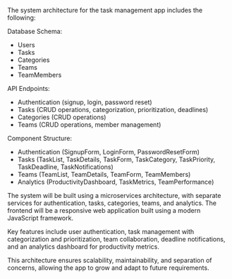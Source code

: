 The system architecture for the task management app includes the following:

Database Schema:
- Users
- Tasks
- Categories
- Teams
- TeamMembers

API Endpoints:
- Authentication (signup, login, password reset)
- Tasks (CRUD operations, categorization, prioritization, deadlines)
- Categories (CRUD operations)
- Teams (CRUD operations, member management)

Component Structure:
- Authentication (SignupForm, LoginForm, PasswordResetForm)
- Tasks (TaskList, TaskDetails, TaskForm, TaskCategory, TaskPriority, TaskDeadline, TaskNotifications)
- Teams (TeamList, TeamDetails, TeamForm, TeamMembers)
- Analytics (ProductivityDashboard, TaskMetrics, TeamPerformance)

The system will be built using a microservices architecture, with separate services for authentication, tasks, categories, teams, and analytics. The frontend will be a responsive web application built using a modern JavaScript framework.

Key features include user authentication, task management with categorization and prioritization, team collaboration, deadline notifications, and an analytics dashboard for productivity metrics.

This architecture ensures scalability, maintainability, and separation of concerns, allowing the app to grow and adapt to future requirements.